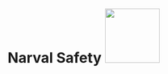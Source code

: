 # Narval Safety <img src="https://user-images.githubusercontent.com/49988623/109388890-1e4e1680-790a-11eb-87c8-1e28ffb29887.png" width="108" height="108">

